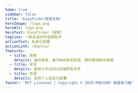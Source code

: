```yaml
---
home: true
sidebar: false
title: 'EasyPicker使用文档'
heroImage: /logo.png
heroAlt: logo.png
heroText: EasyPicker（轻取）
tagline: 一款在线文件收取助手
actionText: 私有化部署
actionLink: /deploy/
features:
  - title: 简单
    details: 操作简单，基于Web技术实现，随时随地即可收取
  - title: 安全
    details: 使用七牛云OSS存储所有文件
  - title: 开源
    details: 支持个人私有化部署
footer: 'MIT Licensed | Copyright © 2019-PRESENT 粥里有勺糖'
---
```


<Home />